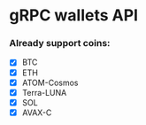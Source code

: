 # gRPC wallets API
### Already support coins:
- [x] BTC
- [x] ETH
- [x] ATOM-Cosmos
- [x] Terra-LUNA
- [x] SOL
- [x] AVAX-C